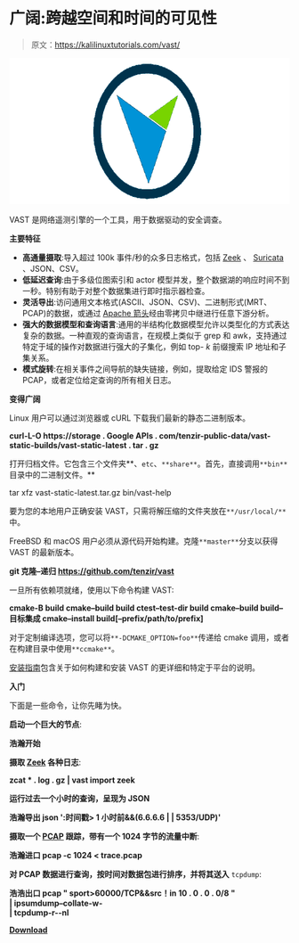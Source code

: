 # 广阔:跨越空间和时间的可见性

> 原文：<https://kalilinuxtutorials.com/vast/>

[![VAST : Visibility Across Space And Time](img//2559ff7da47124caf033cac8a3c1eb47.png "VAST : Visibility Across Space And Time")](https://1.bp.blogspot.com/-idVr5bTCrRk/YKUBJJ2t-XI/AAAAAAAAJJE/jQVU2U-83x0y3VGIsmnZila3frGCohnEQCLcBGAsYHQ/s728/vast-svg.png)

VAST 是网络遥测引擎的一个工具，用于数据驱动的安全调查。

**主要特征**

*   **高通量摄取**:导入超过 100k 事件/秒的众多日志格式，包括 [Zeek](https://www.zeek.org/) 、 [Suricata](https://suricata-ids.org/) 、JSON、CSV。
*   **低延迟查询**:由于多级位图索引和 actor 模型并发，整个数据湖的响应时间不到一秒。特别有助于对整个数据集进行即时指示器检查。
*   **灵活导出**:访问通用文本格式(ASCII、JSON、CSV)、二进制形式(MRT、PCAP)的数据，或通过 [Apache 箭头](https://arrow.apache.org/)经由零拷贝中继进行任意下游分析。
*   **强大的数据模型和查询语言**:通用的半结构化数据模型允许以类型化的方式表达复杂的数据。一种直观的查询语言，在规模上类似于 grep 和 awk，支持通过特定于域的操作对数据进行强大的子集化，例如 top- *k* 前缀搜索 IP 地址和子集关系。
*   **模式旋转**:在相关事件之间导航的缺失链接，例如，提取给定 IDS 警报的 PCAP，或者定位给定查询的所有相关日志。

**变得广阔**

Linux 用户可以通过浏览器或 cURL 下载我们最新的静态二进制版本。

**curl-L-O https://storage . Google APIs . com/tenzir-public-data/vast-static-builds/vast-static-latest . tar . gz**

打开归档文件。它包含三个文件夹**、`etc`、`**share**`。首先，直接调用`**bin**`目录中的二进制文件。**

tar xfz vast-static-latest.tar.gz
bin/vast-help

要为您的本地用户正确安装 VAST，只需将解压缩的文件夹放在`**/usr/local/**`中。

FreeBSD 和 macOS 用户必须从源代码开始构建。克隆`**master**`分支以获得 VAST 的最新版本。

**git 克隆–递归 https://github.com/tenzir/vast**

一旦所有依赖项就绪，使用以下命令构建 VAST:

**cmake-B build
cmake–build build
ctest–test-dir build
cmake–build build–目标集成
cmake–install build[–prefix/path/to/prefix]**

对于定制编译选项，您可以将`**-DCMAKE_OPTION=foo**`传递给 cmake 调用，或者在构建目录中使用`**ccmake**`。

[安装指南](https://github.com/tenzir/vast/blob/master/INSTALLATION.md)包含关于如何构建和安装 VAST 的更详细和特定于平台的说明。

**入门**

下面是一些命令，让你先睹为快。

**启动一个巨大的节点**:

**浩瀚开始**

**摄取 [Zeek](http://www.zeek.org/) 各种日志**:

**zcat * . log . gz | vast import zeek**

**运行过去一个小时的查询，呈现为 JSON**

**浩瀚导出 json ':时间戳> 1 小时前&&(6.6.6.6 | | 5353/UDP)'**

**摄取一个 [PCAP](https://en.wikipedia.org/wiki/Pcap) 跟踪，带有一个 1024 字节的流量中断**:

**浩瀚进口 pcap -c 1024 < trace.pcap**

**对 PCAP 数据进行查询，按时间对数据包进行排序，并将其送入** `tcpdump`:

**浩浩出口 pcap " sport>60000/TCP&&src！in 10 . 0 . 0 . 0/8 " \
| ipsumdump–collate-w-\
| tcpdump-r--nl**

[**Download**](https://github.com/tenzir/vast)